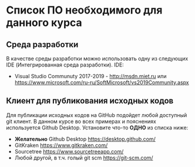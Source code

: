 Список ПО необходимого для данного курса
========================================

Среда разработки
----------------

В качестве среды разработки можно использовать одну из следующих IDE (Интегрированная среда разработки). 
IDE:

* Visual Studio Communuty 2017-2019 - 
	http://msdn.miet.ru или
	https://www.microsoft.com/ru-ru/SoftMicrosoft/vs2019Community.aspx

Клиент для публикования исходных кодов
---------------------------------------

Для публикации исходных кодов на GitHub подойдет любой доступный git клиент. В данном курсе
во всех примерах и пояснениях используется Github Desktop. Установите что-то **ОДНО** из списка ниже:

* **Желательно** Github Desktop
	https://desktop.github.com/
* GitKraken 
	https://www.gitkraken.com/
* Sourcetree 
	https://www.sourcetreeapp.com/
* Любой другой, в т.ч. голый git scm
	https://git-scm.com/



